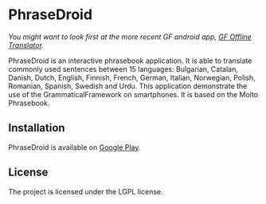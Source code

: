 PhraseDroid
===========

*You might want to look first at the more recent GF android app,
[GF Offline Translator][1].*


PhraseDroid is an interactive phrasebook application. It is able to translate
commonly used sentences between 15 languages: Bulgarian, Catalan, Danish,
Dutch, English, Finnish, French, German, Italian, Norwegian, Polish, Romanian,
Spanish, Swedish and Urdu. This application demonstrate the use of the
GrammaticalFramework on smartphones. It is based on the Molto Phrasebook.

Installation
------------

PhraseDroid is available on [Google Play][2].

License
-------

The project is licensed under the LGPL license.

[1]: https://play.google.com/store/apps/details?id=org.grammaticalframework.ui.android
[2]: https://play.google.com/store/apps/details?id=org.grammaticalframework.android.apps.phrasedroid
